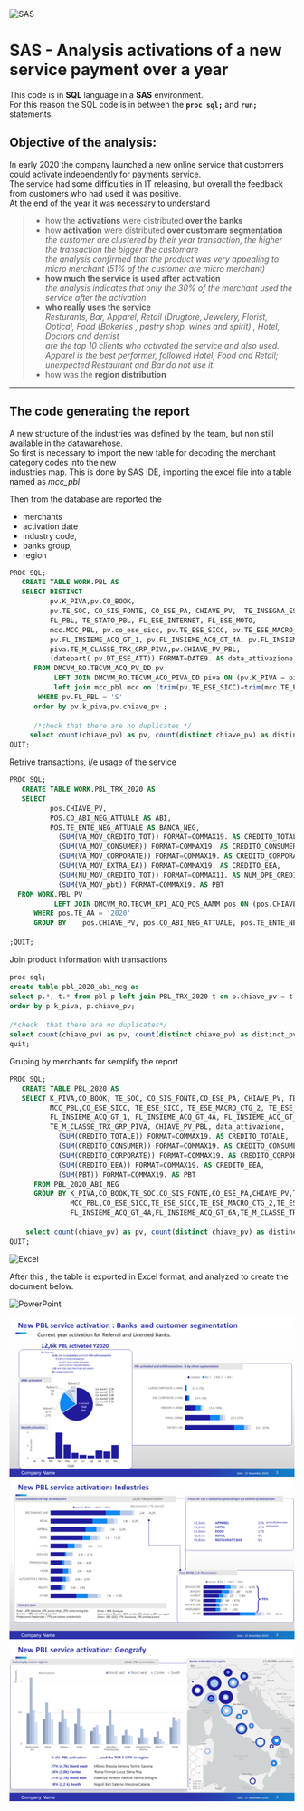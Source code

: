 ﻿![SAS](https://upload.wikimedia.org/wikipedia/commons/thumb/1/10/SAS_logo_horiz.svg/320px-SAS_logo_horiz.svg.png)  

# SAS - Analysis activations of a new service payment over a year 

This code is in **SQL** language in a **SAS** environment.  
For this reason the SQL code is in between the 
**```proc sql;```** and  **```run;```** statements.  
  
  
## Objective of the analysis:

In early 2020 the company launched a new online service that customers could activate independently for payments service.  
The service had some difficulties in IT releasing, but overall the feedback from customers who had used it was positive.  
At the end of the year it was necessary to understand 
>  - how the **activations** were distributed **over the banks** 
>  - how **activation** were distributed **over customare segmentation**   
>     *the customer are clustered by their year transaction, the higher the transaction the bigger the customare  
>     the analysis confirmed that the product was very appealing to micro merchant (51% of the customer are micro merchant)*  
>  - **how much the service is used after activation**  
>      *the analysis indicates that only the 30% of the merchant used the service after the activation*
>  - **who really uses the service**  
>     *Resturants, Bar, Apparel, Retail (Drugtore, Jewelery,  Florist, Optical, Food (Bakeries , pastry shop, wines and spirit) , Hotel, Doctors and dentist   
>     are the top 10 clients who activated the service  and also used. 
>     Apparel is the best performer, followed Hotel, Food and Retail; unexpected Restaurant and Bar do not use it.*
>  - how was the **region distribution**
>     

  
***


## The code generating the report 

A new structure of the industries was defined by the team, but non still available in the datawarehose.  
So first is necessary to import the new table for decoding the merchant category codes into the new  
industries map. This is done by SAS IDE, importing the excel file into a table named as *mcc_pbl*   


Then from the database are reported the   
- merchants 
- activation date 
- industry code, 
- banks group, 
- region

```sql
PROC SQL;
   CREATE TABLE WORK.PBL AS 
   SELECT DISTINCT 
		  pv.K_PIVA,pv.CO_BOOK,		  
 		  pv.TE_SOC, CO_SIS_FONTE, CO_ESE_PA, CHIAVE_PV,  TE_INSEGNA_ESE, 
		  FL_PBL, TE_STATO_PBL, FL_ESE_INTERNET, FL_ESE_MOTO, 
          mcc.MCC_PBL, pv.co_ese_sicc, pv.TE_ESE_SICC, pv.TE_ESE_MACRO_CTG_2, pv.TE_ESE_CTG_2, co_prov_ese,te_prov_Ese, TE_REG_ESE, TE_ANIELSEN_ese,
		  pv.FL_INSIEME_ACQ_GT_1, pv.FL_INSIEME_ACQ_GT_4A, pv.FL_INSIEME_ACQ_GT_6A, 
    	  piva.TE_M_CLASSE_TRX_GRP_PIVA,pv.CHIAVE_PV_PBL,  
          (datepart( pv.DT_ESE_ATT)) FORMAT=DATE9. AS data_attivazione
      FROM DMCVM_RO.TBCVM_ACQ_PV_DD pv
           LEFT JOIN DMCVM_RO.TBCVM_ACQ_PIVA_DD piva ON (pv.K_PIVA = piva.K_PIVA)
		   left join mcc_pbl mcc on (trim(pv.TE_ESE_SICC)=trim(mcc.TE_ESE_SICC))
       WHERE pv.FL_PBL = 'S'
      order by pv.k_piva,pv.chiave_pv ;

	  /*check that there are no duplicates */
	 select count(chiave_pv) as pv, count(distinct chiave_pv) as distinct_pv from PBL;
QUIT;
```

Retrive transactions, i/e usage of the service  

```sql
PROC SQL;
   CREATE TABLE WORK.PBL_TRX_2020 AS 
   SELECT 
          pos.CHIAVE_PV, 
		  POS.CO_ABI_NEG_ATTUALE AS ABI,
		  POS.TE_ENTE_NEG_ATTUALE AS BANCA_NEG,
            (SUM(VA_MOV_CREDITO_TOT)) FORMAT=COMMAX19. AS CREDITO_TOTALE,
            (SUM(VA_MOV_CONSUMER)) FORMAT=COMMAX19. AS CREDITO_CONSUMER ,
            (SUM(VA_MOV_CORPORATE)) FORMAT=COMMAX19. AS CREDITO_CORPORATE,
            (SUM(VA_MOV_EXTRA_EA)) FORMAT=COMMAX19. AS CREDITO_EEA,
            (SUM(NU_MOV_CREDITO_TOT)) FORMAT=COMMAX11. AS NUM_OPE_CREDITO_TOT, 
            (SUM(VA_MOV_pbt)) FORMAT=COMMAX19. AS PBT 
  FROM WORK.PBL PV
           LEFT JOIN DMCVM_RO.TBCVM_KPI_ACQ_POS_AAMM pos ON (pos.CHIAVE_PV = pv.CHIAVE_PV)
      WHERE pos.TE_AA = '2020'
      GROUP BY    pos.CHIAVE_PV, pos.CO_ABI_NEG_ATTUALE, pos.TE_ENTE_NEG_ATTUALE;

;QUIT;
```

Join product information with transactions

```sql
proc sql;
create table pbl_2020_abi_neg as
select p.*, t.* from pbl p left join PBL_TRX_2020 t on p.chiave_pv = t.chiave_pv
order by p.k_piva, p.chiave_pv;

/*check  that there are no duplicates*/
select count(chiave_pv) as pv, count(distinct chiave_pv) as distinct_pv from pbl_2020_abi_neg;
quit;
```

Gruping by merchants for semplify the report

```sql
PROC SQL;
   CREATE TABLE PBL_2020 AS 
   SELECT K_PIVA,CO_BOOK, TE_SOC, CO_SIS_FONTE,CO_ESE_PA, CHIAVE_PV, TE_INSEGNA_ESE, FL_PBL, TE_STATO_PBL, FL_ESE_INTERNET, FL_ESE_MOTO, 
          MCC_PBL,CO_ESE_SICC, TE_ESE_SICC, TE_ESE_MACRO_CTG_2, TE_ESE_CTG_2, CO_PROV_ESE, TE_PROV_ESE, TE_REG_ESE, 
          FL_INSIEME_ACQ_GT_1, FL_INSIEME_ACQ_GT_4A, FL_INSIEME_ACQ_GT_6A, 
          TE_M_CLASSE_TRX_GRP_PIVA, CHIAVE_PV_PBL, data_attivazione, 
            (SUM(CREDITO_TOTALE)) FORMAT=COMMAX19. AS CREDITO_TOTALE, 
            (SUM(CREDITO_CONSUMER)) FORMAT=COMMAX19. AS CREDITO_CONSUMER, 
            (SUM(CREDITO_CORPORATE)) FORMAT=COMMAX19. AS CREDITO_CORPORATE, 
            (SUM(CREDITO_EEA)) FORMAT=COMMAX19. AS CREDITO_EEA, 
            (SUM(PBT)) FORMAT=COMMAX19. AS PBT
      FROM PBL_2020_ABI_NEG 
      GROUP BY K_PIVA,CO_BOOK,TE_SOC,CO_SIS_FONTE,CO_ESE_PA,CHIAVE_PV,TE_INSEGNA_ESE,FL_PBL,TE_STATO_PBL,FL_ESE_INTERNET,FL_ESE_MOTO,
               MCC_PBL,CO_ESE_SICC,TE_ESE_SICC,TE_ESE_MACRO_CTG_2,TE_ESE_CTG_2,CO_PROV_ESE,TE_PROV_ESE,TE_REG_ESE,FL_INSIEME_ACQ_GT_1,
               FL_INSIEME_ACQ_GT_4A,FL_INSIEME_ACQ_GT_6A,TE_M_CLASSE_TRX_GRP_PIVA,CHIAVE_PV_PBL,data_attivazione;

	select count(chiave_pv) as pv, count(distinct chiave_pv) as distinct_pv from PBL_2020;
QUIT;
```
![Excel](https://upload.wikimedia.org/wikipedia/commons/thumb/7/73/Microsoft_Excel_2013-2019_logo.svg/110px-Microsoft_Excel_2013-2019_logo.svg.png)    

After this , the table is exported in Excel format, and analyzed to create the document below.   

![PowerPoint](https://upload.wikimedia.org/wikipedia/commons/1/16/Microsoft_PowerPoint_2013-2019_logo.svg)



![Activataion](/PBL_20201114_1.png)
![Activataion](/PBL_20201114_2.png)
![Activataion](/PBL_20201114_3.png)

